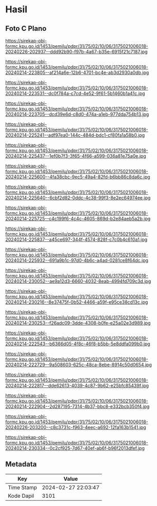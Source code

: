 # Hasil

## Foto C Plano

https://sirekap-obj-formc.kpu.go.id/1453/pemilu/pdpr/31/75/02/10/06/3175021006018-20240226-202937--ddd92b90-f97b-4a67-b35e-6915f21c7187.jpg

https://sirekap-obj-formc.kpu.go.id/1453/pemilu/pdpr/31/75/02/10/06/3175021006018-20240214-223805--af214a6e-12b6-4701-bc4e-ab3d2930a0db.jpg

https://sirekap-obj-formc.kpu.go.id/1453/pemilu/pdpr/31/75/02/10/06/3175021006018-20240214-223531--dc0f784a-c7cd-4e52-9f61-5b1460b1a41c.jpg

https://sirekap-obj-formc.kpu.go.id/1453/pemilu/pdpr/31/75/02/10/06/3175021006018-20240214-223705--dcd39e6d-c8d0-474a-a1eb-977dda754b13.jpg

https://sirekap-obj-formc.kpu.go.id/1453/pemilu/pdpr/31/75/02/10/06/3175021006018-20240214-225241--adf97ea0-144c-484d-bdc1-cf80fa1a58b0.jpg

https://sirekap-obj-formc.kpu.go.id/1453/pemilu/pdpr/31/75/02/10/06/3175021006018-20240214-225437--1ef0b7f3-3f65-4f66-a599-036a81e75a0e.jpg

https://sirekap-obj-formc.kpu.go.id/1453/pemilu/pdpr/31/75/02/10/06/3175021006018-20240214-225600--4fa38cbc-9ec5-49a4-82fd-b6bb86c8da6c.jpg

https://sirekap-obj-formc.kpu.go.id/1453/pemilu/pdpr/31/75/02/10/06/3175021006018-20240214-225640--6cbf2d82-0ddc-4c38-99f3-8e2ec64974ee.jpg

https://sirekap-obj-formc.kpu.go.id/1453/pemilu/pdpr/31/75/02/10/06/3175021006018-20240214-225725--c4c199f6-4c4c-4605-869d-b2e84aeb5a2b.jpg

https://sirekap-obj-formc.kpu.go.id/1453/pemilu/pdpr/31/75/02/10/06/3175021006018-20240214-225837--a45ce697-344f-4574-828f-c7c0b4c610a1.jpg

https://sirekap-obj-formc.kpu.go.id/1453/pemilu/pdpr/31/75/02/10/06/3175021006018-20240214-225932--691a9b1c-97d0-4b6c-a4ad-0281ce8f64dc.jpg

https://sirekap-obj-formc.kpu.go.id/1453/pemilu/pdpr/31/75/02/10/06/3175021006018-20240214-230052--ae9a12d3-6660-4032-8eab-4994fd709c3d.jpg

https://sirekap-obj-formc.kpu.go.id/1453/pemilu/pdpr/31/75/02/10/06/3175021006018-20240214-230216--8e37475f-0b52-4466-a59f-e95ce38cd13c.jpg

https://sirekap-obj-formc.kpu.go.id/1453/pemilu/pdpr/31/75/02/10/06/3175021006018-20240214-230253--f26adc09-3dde-4308-b0fe-e25a02e3d989.jpg

https://sirekap-obj-formc.kpu.go.id/1453/pemilu/pdpr/31/75/02/10/06/3175021006018-20240214-222543--b6366d05-4f8c-46f8-b5bb-5e8ddfa099b0.jpg

https://sirekap-obj-formc.kpu.go.id/1453/pemilu/pdpr/31/75/02/10/06/3175021006018-20240214-222729--9a508603-625c-48ca-8ebe-8914c50d0654.jpg

https://sirekap-obj-formc.kpu.go.id/1453/pemilu/pdpr/31/75/02/10/06/3175021006018-20240214-222817--dde62613-4039-4c87-9b62-e25bfc85439f.jpg

https://sirekap-obj-formc.kpu.go.id/1453/pemilu/pdpr/31/75/02/10/06/3175021006018-20240214-222904--2d287195-7314-4b37-bbc8-e332bcb350f4.jpg

https://sirekap-obj-formc.kpu.go.id/1453/pemilu/pdpr/31/75/02/10/06/3175021006018-20240226-203200--c8c3731c-f963-4eec-a692-12fa163b1541.jpg

https://sirekap-obj-formc.kpu.go.id/1453/pemilu/pdpr/31/75/02/10/06/3175021006018-20240214-230334--0c2cf925-7d67-40ef-ab6f-b96f2013dfef.jpg


## Metadata

| Key        | Value               |
| ---------- | ------------------- |
| Time Stamp | 2024-02-27 22:03:47 |
| Kode Dapil | 3101                |



